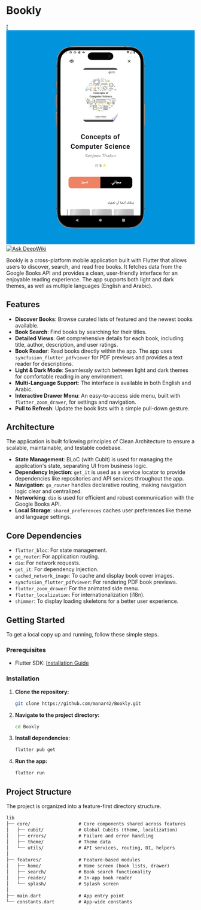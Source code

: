 # Bookly
[![image alt](https://github.com/manar42/Bookly/blob/9fd2508187164c97c097b8f43ec697317360e57e/-.png)
[![Ask DeepWiki](https://devin.ai/assets/askdeepwiki.png)](https://deepwiki.com/manar42/Bookly)

Bookly is a cross-platform mobile application built with Flutter that allows users to discover, search, and read free books. It fetches data from the Google Books API and provides a clean, user-friendly interface for an enjoyable reading experience. The app supports both light and dark themes, as well as multiple languages (English and Arabic).

## Features

- **Discover Books**: Browse curated lists of featured and the newest books available.
- **Book Search**: Find books by searching for their titles.
- **Detailed Views**: Get comprehensive details for each book, including title, author, description, and user ratings.
- **Book Reader**: Read books directly within the app. The app uses `syncfusion_flutter_pdfviewer` for PDF previews and provides a text reader for descriptions.
- **Light & Dark Mode**: Seamlessly switch between light and dark themes for comfortable reading in any environment.
- **Multi-Language Support**: The interface is available in both English and Arabic.
- **Interactive Drawer Menu**: An easy-to-access side menu, built with `flutter_zoom_drawer`, for settings and navigation.
- **Pull to Refresh**: Update the book lists with a simple pull-down gesture.

## Architecture

The application is built following principles of Clean Architecture to ensure a scalable, maintainable, and testable codebase.

-   **State Management**: BLoC (with Cubit) is used for managing the application's state, separating UI from business logic.
-   **Dependency Injection**: `get_it` is used as a service locator to provide dependencies like repositories and API services throughout the app.
-   **Navigation**: `go_router` handles declarative routing, making navigation logic clear and centralized.
-   **Networking**: `dio` is used for efficient and robust communication with the Google Books API.
-   **Local Storage**: `shared_preferences` caches user preferences like theme and language settings.

## Core Dependencies

-   `flutter_bloc`: For state management.
-   `go_router`: For application routing.
-   `dio`: For network requests.
-   `get_it`: For dependency injection.
-   `cached_network_image`: To cache and display book cover images.
-   `syncfusion_flutter_pdfviewer`: For rendering PDF book previews.
-   `flutter_zoom_drawer`: For the animated side menu.
-   `flutter_localization`: For internationalization (i18n).
-   `shimmer`: To display loading skeletons for a better user experience.

## Getting Started

To get a local copy up and running, follow these simple steps.

### Prerequisites

-   Flutter SDK: [Installation Guide](https://flutter.dev/docs/get-started/install)

### Installation

1.  **Clone the repository:**
    ```sh
    git clone https://github.com/manar42/Bookly.git
    ```
2.  **Navigate to the project directory:**
    ```sh
    cd Bookly
    ```
3.  **Install dependencies:**
    ```sh
    flutter pub get
    ```
4.  **Run the app:**
    ```sh
    flutter run
    ```

## Project Structure

The project is organized into a feature-first directory structure.

```
lib
├── core/                  # Core components shared across features
│   ├── cubit/             # Global Cubits (theme, localization)
│   ├── errors/            # Failure and error handling
│   ├── theme/             # Theme data
│   └── utils/             # API services, routing, DI, helpers
│
├── features/              # Feature-based modules
│   ├── home/              # Home screen (book lists, drawer)
│   ├── search/            # Book search functionality
│   ├── reader/            # In-app book reader
│   └── splash/            # Splash screen
│
├── main.dart              # App entry point
└── constants.dart         # App-wide constants

